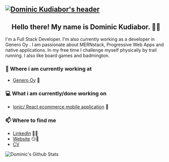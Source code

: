 ## [![Dominic Kudiabor's header](https://i.imgur.com/qJZo59q.gif)](https://)


<h2 align="center">Hello there! My name is Dominic Kudiabor. 👋🤓</h2>
<p align="left">I'm a Full Stack Developer.
I'm also currently working as a developer in Genero Oy .
I am passionate about MERNstack, Progressive Web Apps and native applications.
In my free time I challenge myself physically by trail running. I also like board games and badmington.</p>




### 💼 Where i am currently working at
- [Genero Oy](https://genero.fi/) 💼 


### 💻 What i am currently/done working on
- [Ionic/ React ecommerce mobile application]()  🚀


### 📫 Where to find me
- [LinkedIn](https://www.linkedin.com/in/dominickudiabor/) 👨💼
- [Website](https://dominickudiabor.netlify.app/) 😏🔗
- [CV](https://drive.google.com/file/d/1IZhvfaSaIhGRtI9jBZqw3oGC5P30B-zZ/view?usp=sharing)

![Dominic's Github Stats](https://github-readme-stats.vercel.app/api?username=dominickudiabor&show_icons=true&theme=radical)

